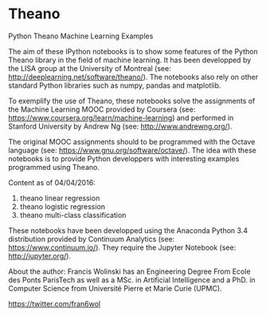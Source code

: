 # Theano
Python Theano Machine Learning Examples

The aim of these IPython notebooks is to show some features of the Python Theano library in the field 
of machine learning. It has been developped by the LISA group at the University of Montreal 
(see: http://deeplearning.net/software/theano/). The notebooks also rely on other standard Python 
libraries such as numpy, pandas and matplotlib.

To exemplify the use of Theano, these notebooks solve the assignments of the Machine Learning MOOC 
provided by Coursera (see: https://www.coursera.org/learn/machine-learning) and performed in 
Stanford University by Andrew Ng (see: http://www.andrewng.org/).

The original MOOC assignments should to be programmed with the Octave language 
(see: https://www.gnu.org/software/octave/). The idea with these notebooks is to provide 
Python developpers with interesting examples programmed using Theano.

Content as of 04/04/2016:
1. theano linear regression
2. theano logistic regression
3. theano multi-class classification

These notebooks have been developped using the Anaconda Python 3.4 distribution provided by 
Continuum Analytics (see: https://www.continuum.io/). They require the Jupyter Notebook 
(see: http://jupyter.org/).

About the author: Francis Wolinski has an Engineering Degree From Ecole des Ponts ParisTech 
as well as a MSc. in Artificial Intelligence and a PhD. in Computer Science from 
Université Pierre et Marie Curie (UPMC).

https://twitter.com/fran6wol
